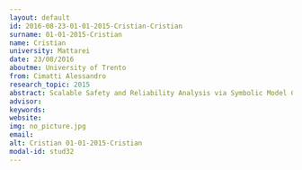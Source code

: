 ```yaml
---
layout: default 
id: 2016-08-23-01-01-2015-Cristian-Cristian
surname: 01-01-2015-Cristian
name: Cristian
university: Mattarei
date: 23/08/2016
aboutme: University of Trento
from: Cimatti Alessandro
research_topic: 2015
abstract: Scalable Safety and Reliability Analysis via Symbolic Model Checking Theory and Applications
advisor: 
keywords: 
website: 
img: no_picture.jpg
email: 
alt: Cristian 01-01-2015-Cristian
modal-id: stud32
---
```

